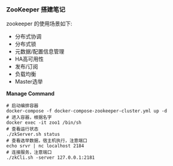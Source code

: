 ### ZooKeeper 搭建笔记

zookeeper 的使用场景如下:
- 分布式协调
- 分布式锁
- 元数据/配置信息管理
- HA高可用性
- 发布/订阅
- 负载均衡
- Master选举

**Manage Command**
```shell
# 启动编排容器
docker-compose -f docker-compose-zookeeper-cluster.yml up -d
# 进入容器，根据名字
docker exec -it zoo1 /bin/sh
# 查看运行状态
./zkServer.sh status
# 查看选举数据，宿主机执行，注意端口
echo srvr | nc localhost 2184
# 连接服务，注意端口
./zkCli.sh -server 127.0.0.1:2181

```